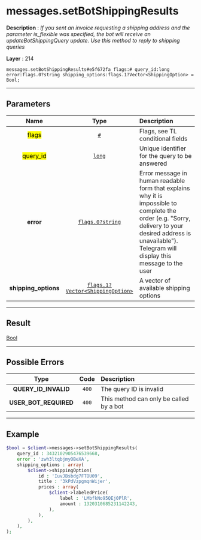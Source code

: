 # messages.setBotShippingResults

**Description** : *If you sent an invoice requesting a shipping address and the parameter is\_flexible was specified, the bot will receive an updateBotShippingQuery update\. Use this method to reply to shipping queries*

**Layer** : 214

```tl
messages.setBotShippingResults#e5f672fa flags:# query_id:long error:flags.0?string shipping_options:flags.1?Vector<ShippingOption> = Bool;
```

---

## Parameters

| Name | Type | Description |
| :---: | :---: | :--- |
| <mark>flags</mark> | [`#`](type/#) | Flags, see TL conditional fields |
| <mark>query_id</mark> | [`long`](type/long) | Unique identifier for the query to be answered |
| **error** | [`flags.0?string`](type/string) | Error message in human readable form that explains why it is impossible to complete the order (e.g. "Sorry, delivery to your desired address is unavailable"). Telegram will display this message to the user |
| **shipping_options** | [`flags.1?Vector<ShippingOption>`](type/ShippingOption) | A vector of available shipping options |

---

## Result

[Bool](type/Bool)

---

## Possible Errors

| Type | Code | Description |
| :---: | :---: | :--- |
| **QUERY_ID_INVALID** | `400` | The query ID is invalid |
| **USER_BOT_REQUIRED** | `400` | This method can only be called by a bot |

---

## Example

```php
$bool = $client->messages->setBotShippingResults(
	query_id : 3432102905476539668,
	error : 'zwh3ltqbjmyOBeXA',
	shipping_options : array(
		$client->shippingOption(
			id : 'IuvJBsbdg7FTOU09',
			title : '3kPdVzpgmqnWijer',
			prices : array(
				$client->labeledPrice(
					label : 'LMbfkNo95QEj0PlR',
					amount : 1320310685231142243,
				),
			),
		),
	),
);
```